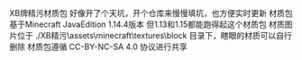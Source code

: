 XB牌精污材质包
好像开了个天坑，开个仓库来慢慢填坑，也方便实时更新
材质包基于Minecraft JavaEdition 1.14.4版本
但1.13和1.15都能跑得起这个材质包
材质图片位于 ./XB精污\assets\minecraft\textures\block 目录下，瞎眼的材质可以自行删除
材质包遵循 CC-BY-NC-SA 4.0 协议进行共享
